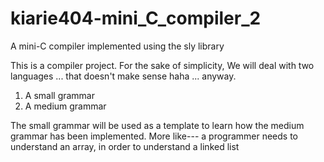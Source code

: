 # kiarie404-mini_C_compiler_2
A mini-C compiler implemented using the sly library

This is a compiler project.
For the sake of simplicity, We will deal with two languages ... that doesn't make sense  haha ... anyway.

1. A small grammar
2. A medium grammar

The small grammar will be used as a template to learn how the medium grammar has been implemented. More like--- a programmer needs to understand an array, in order to understand a linked list



